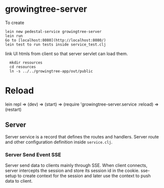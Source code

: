 # growingtree-server

To create 

    lein new pedestal-service growingtree-server
    lein run
    Go to [localhost:8080](http://localhost:8080/)
    lein test to run tests inside service_test.clj

  link UI htmls from client so that server servlet can load them.

      mkdir resources
      cd resources
      ln -s ../../growingtree-app/out/public


# Reload

  lein repl
  => (dev)
  => (start)
  => (require 'growingtree-server.service :reload)
  => (restart)

## Server

Server service is a record that defines the routes and handlers.
Server route and other configuration definition inside `service.clj`.

### Server Send Event SSE

Server send data to clients mainly through SSE.
When client connects, server intercepts the session and store its session id in the cookie. sse-setup to create context for the session and later use the context to push data to client.



